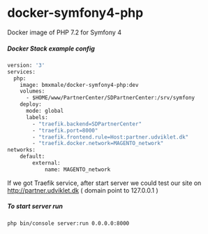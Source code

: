 # docker-symfony4-php
Docker image of PHP 7.2 for Symfony 4

##### Docker Stack example config

```dockerfile
version: '3'
services:
  php:
    image: bmxmale/docker-symfony4-php:dev
    volumes:
      - $HOME/www/PartnerCenter/SDPartnerCenter:/srv/symfony
    deploy:
      mode: global
      labels:
        - "traefik.backend=SDPartnerCenter"
        - "traefik.port=8000"
        - "traefik.frontend.rule=Host:partner.udviklet.dk"
        - "traefik.docker.network=MAGENTO_network"
networks:
    default:
        external:
            name: MAGENTO_network
```

If we got Traefik service, after start server we could test our site on http://partner.udviklet.dk ( domain point to 127.0.0.1 )

##### To start server run

```bash
php bin/console server:run 0.0.0.0:8000
```
